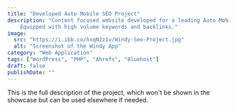 ```yaml
---
title: "Developed Auto Mobile SEO Project"
description: "Content focused website developed for a leading Auto Mobile client.
    Equipped with high volume keywords and backlinks."
image:
  src: "https://i.ibb.co/hxqN2z1v/Windy-Seo-Project.jpg"
  alt: "Screenshot of the Windy App"
category: "Web Application"
tags: ["WordPress", "PHP", "Ahrefs", "Bluehost"]
draft: false
publishDate: ""
---
```


This is the full description of the project, which won't be shown in the showcase but can be used elsewhere if needed.